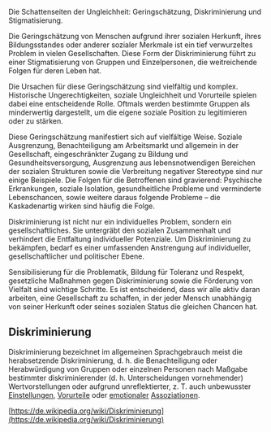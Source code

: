 Die Schattenseiten der Ungleichheit: Geringschätzung, Diskriminierung und Stigmatisierung.   

Die Geringschätzung von Menschen aufgrund ihrer sozialen Herkunft, ihres Bildungsstandes oder anderer sozialer Merkmale ist ein tief verwurzeltes Problem in vielen Gesellschaften. Diese Form der Diskriminierung führt zu einer Stigmatisierung von Gruppen und Einzelpersonen, die weitreichende Folgen für deren Leben hat.

Die Ursachen für diese Geringschätzung sind vielfältig und komplex. Historische Ungerechtigkeiten, soziale Ungleichheit und Vorurteile spielen dabei eine entscheidende Rolle. Oftmals werden bestimmte Gruppen als minderwertig dargestellt, um die eigene soziale Position zu legitimieren oder zu stärken.

Diese Geringschätzung manifestiert sich auf vielfältige Weise. Soziale Ausgrenzung, Benachteiligung am Arbeitsmarkt und allgemein in der Gesellschaft, eingeschränkter Zugang zu Bildung und Gesundheitsversorgung, Ausgrenzung aus lebensnotwendigen Bereichen der sozialen Strukturen sowie die Verbreitung negativer Stereotype sind nur einige Beispiele. Die Folgen für die Betroffenen sind gravierend: Psychische Erkrankungen, soziale Isolation, gesundheitliche Probleme und verminderte Lebenschancen, sowie weitere daraus folgende Probleme – die Kaskadenartig wirken sind häufig die Folge.

Diskriminierung ist nicht nur ein individuelles Problem, sondern ein gesellschaftliches. Sie untergräbt den sozialen Zusammenhalt und verhindert die Entfaltung individueller Potenziale. Um Diskriminierung zu bekämpfen, bedarf es einer umfassenden Anstrengung auf individueller, gesellschaftlicher und politischer Ebene.

Sensibilisierung für die Problematik, Bildung für Toleranz und Respekt, gesetzliche Maßnahmen gegen Diskriminierung sowie die Förderung von Vielfalt sind wichtige Schritte. Es ist entscheidend, dass wir alle aktiv daran arbeiten, eine Gesellschaft zu schaffen, in der jeder Mensch unabhängig von seiner Herkunft oder seines sozialen Status die gleichen Chancen hat.

## Diskriminierung

Diskriminierung bezeichnet im allgemeinen Sprachgebrauch meist die herabsetzende Diskriminierung, d. h. die Benachteiligung oder Herabwürdigung von Gruppen oder einzelnen Personen nach Maßgabe bestimmter diskriminierender (d. h. Unterscheidungen vornehmender) Wertvorstellungen oder aufgrund unreflektierter, z. T. auch unbewusster [Einstellungen](https://de.wikipedia.org/wiki/Einstellung\_(Psychologie)), [Vorurteile](https://de.wikipedia.org/wiki/Vorurteil) oder [emotionaler](https://de.wikipedia.org/wiki/F%C3%BChlen\_(Psychologie)) [Assoziationen](https://de.wikipedia.org/wiki/Assoziation\_(Psychologie)).

[https://de.wikipedia.org/wiki/Diskriminierung](https://de.wikipedia.org/wiki/Diskriminierung)